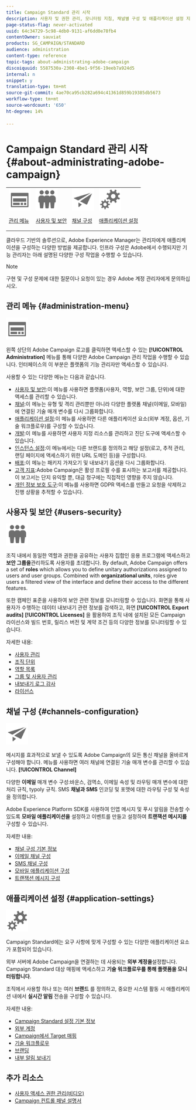 ```yaml
---
title: Campaign Standard 관리 시작
description: 사용자 및 권한 관리, 모니터링 지침, 채널별 구성 및 애플리케이션 설정 지침 등을 살펴볼 수 있습니다.
page-status-flag: never-activated
uuid: 64c34729-5c98-4db0-9131-af6dd0e78fb4
contentOwner: sauviat
products: SG_CAMPAIGN/STANDARD
audience: administration
content-type: reference
topic-tags: about-administrating-adobe-campaign
discoiquuid: 5587530a-2308-4be1-9f56-19eeb7a924d5
internal: n
snippet: y
translation-type: tm+mt
source-git-commit: 4ae70ca95cb282a694c41361d859b19385db5673
workflow-type: tm+mt
source-wordcount: '650'
ht-degree: 14%

---
```



# Campaign Standard 관리 시작 {#about-administrating-adobe-campaign}

<table>
<tr><td><img src="assets/do-not-localize/icon_menu.svg" width="60px"><p><a href="#administration-menu">관리 메뉴</a></p></td>
<td><img src="assets/do-not-localize/icon_users.svg" width="60px"><p><a href="#users-security">사용자 및 보안</a></p></td>
<td><img src="assets/do-not-localize/icon_channels.svg" width="60px"><p><a href="#channels-configuration">채널 구성</a></p></td>
<td><img src="assets/do-not-localize/icon_settings.svg" width="60px"><p><a href="#application-settings">애플리케이션 설정</a></p></td></tr>
</table>

클라우드 기반의 솔루션으로, Adobe Experience Manager는 관리자에게 애플리케이션을 구성하는 다양한 방법을 제공합니다. 인프라 구성은 Adobe에서 수행되지만 기능 관리자는 아래 설명된 다양한 구성 작업을 수행할 수 있습니다.

>[!NOTE]
>
>구현 및 구성 문제에 대한 질문이나 요청이 있는 경우 Adobe 계정 관리자에게 문의하십시오.

## 관리 메뉴 {#administration-menu}

<img src="assets/do-not-localize/icon_menu.svg" width="60px">

왼쪽 상단의 Adobe Campaign 로고를 클릭하면 액세스할 수 있는 **[!UICONTROL Administration]** 메뉴를 통해 다양한 Adobe Campaign 관리 작업을 수행할 수 있습니다. 인터페이스의 이 부분은 플랫폼의 기능 관리자만 액세스할 수 있습니다.

사용할 수 있는 다양한 메뉴는 다음과 같습니다.

* [사용자 및 보안](../../administration/using/about-access-management.md):이 메뉴를 사용하면 플랫폼(사용자, 역할, 보안 그룹, 단위)에 대한 액세스를 관리할 수 있습니다.
* [채널](../../administration/using/about-channel-configuration.md):이 메뉴는 유형 및 격리 관리뿐만 아니라 다양한 플랫폼 채널(이메일, 모바일)에 연결된 기술 매개 변수를 다시 그룹화합니다.
* [애플리케이션 설정](../../administration/using/external-accounts.md):이 메뉴를 사용하면 다른 애플리케이션 요소(외부 계정, 옵션, 기술 워크플로우)를 구성할 수 있습니다.
* [개발](../../developing/using/data-model-concepts.md):이 메뉴를 사용하면 사용자 지정 리소스를 관리하고 진단 도구에 액세스할 수 있습니다.
* [인스턴스 설정](../../administration/using/branding.md):이 메뉴에서는 다른 브랜드를 정의하고 해당 설정(로고, 추적 관리, 랜딩 페이지에 액세스하기 위한 URL 도메인 등)을 구성합니다.
* [배포](../../automating/using/managing-packages.md):이 메뉴는 패키지 가져오기 및 내보내기 옵션을 다시 그룹화합니다.
* [고객 지표](../../audiences/using/active-profiles.md):Adobe Campaign은 활성 프로필 수를 표시하는 보고서를 제공합니다. 이 보고서는 단지 유익할 뿐, 대금 청구에는 직접적인 영향을 주지 않습니다.
* [개인 정보 보호 도구](https://helpx.adobe.com/kr/campaign/kb/campaign-privacy.html):이 메뉴를 사용하면 GDPR 액세스를 만들고 요청을 삭제하고 진행 상황을 추적할 수 있습니다.

## 사용자 및 보안 {#users-security}

<img src="assets/do-not-localize/icon_users.svg"  width="60px">

조직 내에서 동일한 역할과 권한을 공유하는 사용자 집합인 응용 프로그램에 액세스하고 **보안 그룹을**&#x200B;관리하도록 사용자를 초대합니다. By default, Adobe Campaign offers a set of **roles** which allows you to define unitary authorizations assigned to users and user groups. Combined with **organizational units**, roles give users a filtered view of the interface and define their access to the different features.

또한 캠페인 표준을 사용하여 보안 관련 정보를 모니터링할 수 있습니다. 화면을 통해 사용자가 수행하는 데이터 내보내기 관련 정보를 검색하고, 화면 **[!UICONTROL Export audits]** **[!UICONTROL Licenses]** 을 활용하여 조직 내에 설치된 모든 Campaign 라이선스와 빌드 번호, 릴리스 버전 및 계약 조건 등의 다양한 정보를 모니터링할 수 있습니다.

자세한 내용:

* [사용자 관리](../../administration/using/users-management.md)
* [조직 단위](../../administration/using/organizational-units.md)
* [역할 목록](../../administration/using/list-of-roles.md)
* [그룹 및 사용자 관리](../../administration/using/managing-groups-and-users.md)
* [내보내기 로그 감사](../../administration/using/auditing-export-logs.md)
* [라이선스](../../administration/using/licenses.md)

## 채널 구성 {#channels-configuration}

<img src="assets/do-not-localize/icon_channels.svg" width="60px">

메시지를 효과적으로 보낼 수 있도록 Adobe Campaign의 모든 통신 채널을 올바르게 구성해야 합니다. 메뉴를 사용하면 여러 채널에 연결된 기술 매개 변수를 관리할 수 있습니다. **[!UICONTROL Channel]**

다양한 **이메일** 매개 변수 구성:바운스, 검역소, 이메일 속성 및 라우팅 매개 변수에 대한 처리 규칙, typoly 규칙. SMS **채널과 SMS** 인코딩 및 포맷에 대한 라우팅 구성 및 속성을 정의합니다.

Adobe Experience Platform SDK를 사용하여 인앱 메시지 및 푸시 알림을 전송할 수 있도록 **모바일 애플리케이션을** 설정하고 이벤트를 만들고 설정하여 **트랜잭션 메시지를** 구성할 수 있습니다.

자세한 내용:

* [채널 구성 기본 정보](../../administration/using/about-channel-configuration.md)
* [이메일 채널 구성](../../administration/using/configuring-email-channel.md)
* [SMS 채널 구성](../../administration/using/configuring-sms-channel.md)
* [모바일 애플리케이션 구성](../../administration/using/configuring-a-mobile-application.md)
* [트랜잭션 메시지 구성](../../administration/using/configuring-transactional-messaging.md)

## 애플리케이션 설정 {#application-settings}

<img src="assets/do-not-localize/icon_settings.svg" width="60px">

Campaign Standard에는 요구 사항에 맞게 구성할 수 있는 다양한 애플리케이션 요소가 포함되어 있습니다.

외부 서버에 Adobe Campaign을 연결하는 데 사용되는 **외부 계정을**&#x200B;설정합니다. Campaign Standard 대상 매핑에 액세스하고 **기술 워크플로우를 통해 플랫폼을 모니터링합니다**.

조직에서 사용할 하나 또는 여러 **브랜드** 를 정의하고, 중요한 시스템 활동 시 애플리케이션 내에서 **실시간 알림** 전송을 구성할 수 있습니다.

자세한 내용:

* [Campaign Standard 설정 기본 정보](../../administration/using/about-campaign-standard-settings.md)
* [외부 계정](../../administration/using/external-accounts.md)
* [Campaign에서 Target 매핑](../../administration/using/target-mappings-in-campaign.md)
* [기술 워크플로우](../../administration/using/technical-workflows.md)
* [브랜딩](../../administration/using/branding.md)
* [내부 알림 보내기](../../administration/using/sending-internal-notifications.md)

## 추가 리소스

* [사용자 액세스 권한 관리(비디오)](https://docs.adobe.com/content/help/en/campaign-standard-learn/tutorials/administrating/managing-user-access-rights.html)
* [Campaign 컨트롤 패널 설명서](https://docs.adobe.com/content/help/ko-KR/control-panel/using/control-panel-home.html)
